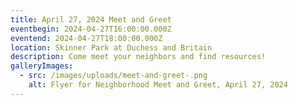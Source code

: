 ```yaml
---
title: April 27, 2024 Meet and Greet
eventbegin: 2024-04-27T16:00:00.000Z
eventend: 2024-04-27T18:00:00.000Z
location: Skinner Park at Duchess and Britain
description: Come meet your neighbors and find resources!
galleryImages:
  - src: /images/uploads/meet-and-greet-.png
    alt: Flyer for Neighborhood Meet and Greet, April 27, 2024
---
```

